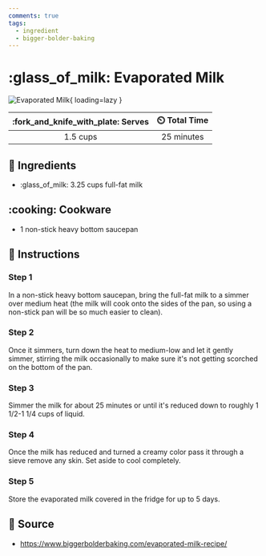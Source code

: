 ```yaml
---
comments: true
tags:
  - ingredient
  - bigger-bolder-baking
---
```

# :glass_of_milk: Evaporated Milk

![Evaporated Milk](../assets/images/evaporated-milk.png){ loading=lazy }

| :fork_and_knife_with_plate: Serves | :timer_clock: Total Time |
|:----------------------------------:|:-----------------------: |
| 1.5 cups | 25 minutes |

## :salt: Ingredients

- :glass_of_milk: 3.25 cups full-fat milk

## :cooking: Cookware

- 1 non-stick heavy bottom saucepan

## :pencil: Instructions

### Step 1

In a non-stick heavy bottom saucepan, bring the full-fat milk to a simmer over medium heat (the milk will cook onto the
sides of the pan, so using a non-stick pan will be so much easier to clean).

### Step 2

Once it simmers, turn down the heat to medium-low and let it gently simmer, stirring the milk occasionally to make sure
it's not getting scorched on the bottom of the pan.

### Step 3

Simmer the milk for about 25 minutes or until it's reduced down to roughly 1 1/2-1 1/4 cups of liquid.

### Step 4

Once the milk has reduced and turned a creamy color pass it through a sieve remove any skin. Set aside to cool
completely.

### Step 5

Store the evaporated milk covered in the fridge for up to 5 days.

## :link: Source

- <https://www.biggerbolderbaking.com/evaporated-milk-recipe/>
